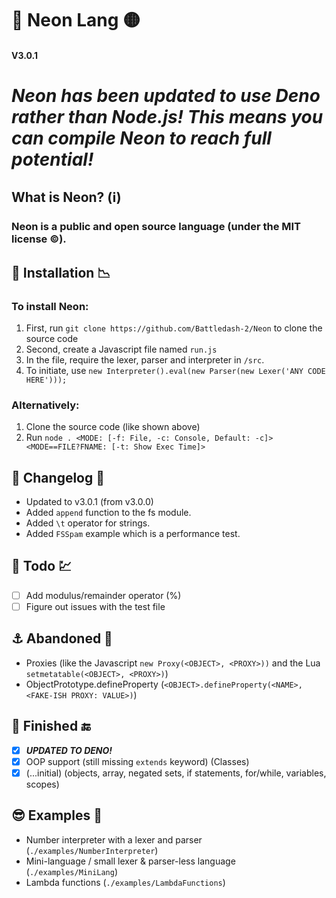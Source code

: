 # 🔆 Neon Lang 🟡
#### V3.0.1

# ***Neon has been updated to use Deno rather than Node.js! This means you can compile Neon to reach full potential!***

## What is Neon? (ℹ)
### Neon is a public and open source language (under the MIT license ©).

## 📩 Installation 📉
### To install Neon:
1) First, run `git clone https://github.com/Battledash-2/Neon` to clone the source code
2) Second, create a Javascript file named `run.js`
3) In the file, require the lexer, parser and interpreter in `/src`.
4) To initiate, use `new Interpreter().eval(new Parser(new Lexer('ANY CODE HERE')));`

### Alternatively:
1) Clone the source code (like shown above)
2) Run `node . <MODE: [-f: File, -c: Console, Default: -c]> <MODE==FILE?FNAME: [-t: Show Exec Time]>`

## 📜 Changelog 🔧
- Updated to v3.0.1 (from v3.0.0)
- Added `append` function to the fs module.
- Added `\t` operator for strings.
- Added `FSSpam` example which is a performance test.

## 📃 Todo 💹
- [ ] Add modulus/remainder operator (%)
- [ ] Figure out issues with the test file

## ⚓ Abandoned 🚧
- Proxies (like the Javascript `new Proxy(<OBJECT>, <PROXY>))` and the Lua `setmetatable(<OBJECT>, <PROXY>)`) 
- ObjectPrototype.defineProperty (`<OBJECT>.defineProperty(<NAME>, <FAKE-ISH PROXY: VALUE>)`)

## 🏁 Finished 🔚
- [x] ***UPDATED TO DENO!***
- [x] OOP support (still missing `extends` keyword) (Classes)
- [x] (...initial) (objects, array, negated sets, if statements, for/while, variables, scopes)

## 😎 Examples 🧪
- Number interpreter with a lexer and parser (`./examples/NumberInterpreter`)
- Mini-language / small lexer & parser-less language (`./examples/MiniLang`)
- Lambda functions (`./examples/LambdaFunctions`)